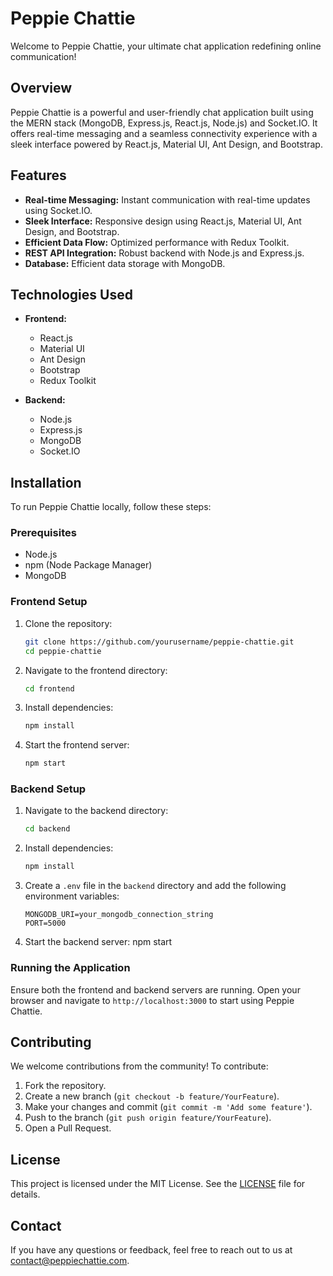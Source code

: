 
# Peppie Chattie

Welcome to Peppie Chattie, your ultimate chat application redefining online communication!

## Overview

Peppie Chattie is a powerful and user-friendly chat application built using the MERN stack (MongoDB, Express.js, React.js, Node.js) and Socket.IO. It offers real-time messaging and a seamless connectivity experience with a sleek interface powered by React.js, Material UI, Ant Design, and Bootstrap.

## Features

- **Real-time Messaging:** Instant communication with real-time updates using Socket.IO.
- **Sleek Interface:** Responsive design using React.js, Material UI, Ant Design, and Bootstrap.
- **Efficient Data Flow:** Optimized performance with Redux Toolkit.
- **REST API Integration:** Robust backend with Node.js and Express.js.
- **Database:** Efficient data storage with MongoDB.

## Technologies Used

- **Frontend:**
  - React.js
  - Material UI
  - Ant Design
  - Bootstrap
  - Redux Toolkit

- **Backend:**
  - Node.js
  - Express.js
  - MongoDB
  - Socket.IO

## Installation

To run Peppie Chattie locally, follow these steps:

### Prerequisites

- Node.js
- npm (Node Package Manager)
- MongoDB

### Frontend Setup

1. Clone the repository:

   ```bash
   git clone https://github.com/yourusername/peppie-chattie.git
   cd peppie-chattie
   ```

2. Navigate to the frontend directory:

   ```bash
   cd frontend
   ```

3. Install dependencies:

   ```bash
   npm install
   ```

4. Start the frontend server:

   ```bash
   npm start
   ```

### Backend Setup

1. Navigate to the backend directory:

   ```bash
   cd backend
   ```

2. Install dependencies:

   ```bash
   npm install
   ```

3. Create a `.env` file in the `backend` directory and add the following environment variables:

   ```env
   MONGODB_URI=your_mongodb_connection_string
   PORT=5000
   ```

4. Start the backend server:
   npm start


### Running the Application

Ensure both the frontend and backend servers are running. Open your browser and navigate to `http://localhost:3000` to start using Peppie Chattie.

## Contributing

We welcome contributions from the community! To contribute:

1. Fork the repository.
2. Create a new branch (`git checkout -b feature/YourFeature`).
3. Make your changes and commit (`git commit -m 'Add some feature'`).
4. Push to the branch (`git push origin feature/YourFeature`).
5. Open a Pull Request.

## License

This project is licensed under the MIT License. See the [LICENSE](LICENSE) file for details.

## Contact

If you have any questions or feedback, feel free to reach out to us at contact@peppiechattie.com.

